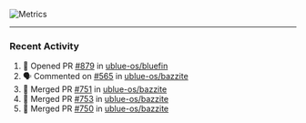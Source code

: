 ![Metrics](https://metrics.lecoq.io/KyleGospo?template=classic&base=header%2C%20activity%2C%20community%2C%20repositories%2C%20metadata&base.indepth=false&base.hireable=false&base.skip=false&config.timezone=America%2FLos_Angeles)

---
### Recent Activity
<!--START_SECTION:activity-->
1. 💪 Opened PR [#879](https://github.com/ublue-os/bluefin/pull/879) in [ublue-os/bluefin](https://github.com/ublue-os/bluefin)
2. 🗣 Commented on [#565](https://github.com/ublue-os/bazzite/pull/565#issuecomment-1932984395) in [ublue-os/bazzite](https://github.com/ublue-os/bazzite)
3. 🎉 Merged PR [#751](https://github.com/ublue-os/bazzite/pull/751) in [ublue-os/bazzite](https://github.com/ublue-os/bazzite)
4. 🎉 Merged PR [#753](https://github.com/ublue-os/bazzite/pull/753) in [ublue-os/bazzite](https://github.com/ublue-os/bazzite)
5. 🎉 Merged PR [#750](https://github.com/ublue-os/bazzite/pull/750) in [ublue-os/bazzite](https://github.com/ublue-os/bazzite)
<!--END_SECTION:activity-->
